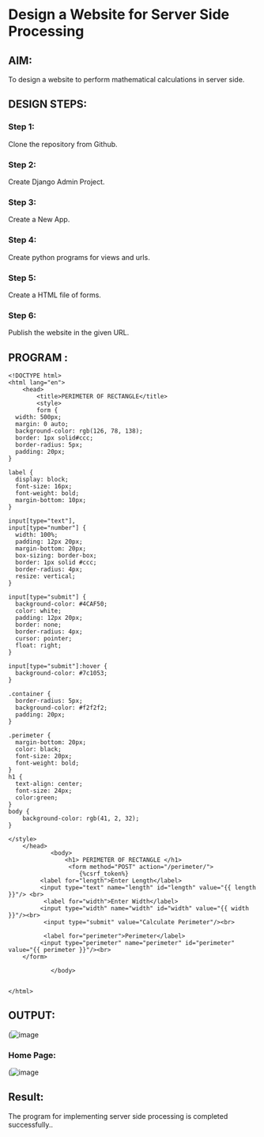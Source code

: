 # Design a Website for Server Side Processing

## AIM:
To design a website to perform mathematical calculations in server side.

## DESIGN STEPS:

### Step 1:
Clone the repository from Github.

### Step 2:
Create Django Admin Project.

### Step 3:
Create a New App.

### Step 4:
Create python programs for views and urls.

### Step 5:
Create a HTML file of forms.

### Step 6:

Publish the website in the given URL.

## PROGRAM :
```
<!DOCTYPE html>
<html lang="en">
    <head>
        <title>PERIMETER OF RECTANGLE</title>
        <style>
        form {
  width: 500px;
  margin: 0 auto;
  background-color: rgb(126, 78, 138);
  border: 1px solid#ccc;
  border-radius: 5px;
  padding: 20px;
}

label {
  display: block;
  font-size: 16px;
  font-weight: bold;
  margin-bottom: 10px;
}

input[type="text"],
input[type="number"] {
  width: 100%;
  padding: 12px 20px;
  margin-bottom: 20px;
  box-sizing: border-box;
  border: 1px solid #ccc;
  border-radius: 4px;
  resize: vertical;
}

input[type="submit"] {
  background-color: #4CAF50;
  color: white;
  padding: 12px 20px;
  border: none;
  border-radius: 4px;
  cursor: pointer;
  float: right;
}

input[type="submit"]:hover {
  background-color: #7c1053;
}

.container {
  border-radius: 5px;
  background-color: #f2f2f2;
  padding: 20px;
}

.perimeter {
  margin-bottom: 20px;
  color: black;
  font-size: 20px;
  font-weight: bold;
}
h1 {
  text-align: center;
  font-size: 24px;
  color:green;
}
body {
    background-color: rgb(41, 2, 32);
}

</style>
    </head>
            <body>
                <h1> PERIMETER OF RECTANGLE </h1>
                 <form method="POST" action="/perimeter/">
                    {%csrf_token%}	
		 <label for="length">Enter Length</label>
         <input type="text" name="length" id="length" value="{{ length }}"/> <br>			
          <label for="width">Enter Width</label>
         <input type="width" name="width" id="width" value="{{ width }}"/><br>
          <input type="submit" value="Calculate Perimeter"/><br>

          <label for="perimeter">Perimeter</label>
         <input type="perimeter" name="perimeter" id="perimeter" value="{{ perimeter }}"/><br>
	</form>

            </body>
        
    
</html>
```










## OUTPUT:
(![image](https://user-images.githubusercontent.com/118657189/213902704-970a2f2d-b4be-4e9f-bd1e-4ea591042956.png)


### Home Page:
(![image](https://user-images.githubusercontent.com/118657189/213902720-1e591662-95e5-432f-9294-d364b7f22765.png)


## Result:
The program for implementing server side processing is completed successfully..

